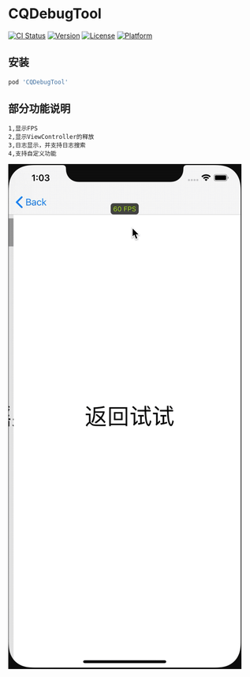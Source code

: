 # CQDebugTool

[![CI Status](https://img.shields.io/travis/luchunqing/CQDebugTool.svg?style=flat)](https://travis-ci.org/luchunqing/CQDebugTool)
[![Version](https://img.shields.io/cocoapods/v/CQDebugTool.svg?style=flat)](https://cocoapods.org/pods/CQDebugTool)
[![License](https://img.shields.io/cocoapods/l/CQDebugTool.svg?style=flat)](https://cocoapods.org/pods/CQDebugTool)
[![Platform](https://img.shields.io/cocoapods/p/CQDebugTool.svg?style=flat)](https://cocoapods.org/pods/CQDebugTool)

## 安装

```ruby
pod 'CQDebugTool'
```

## 部分功能说明
    1,显示FPS
    2,显示ViewController的释放
    3,日志显示，并支持日志搜索
    4,支持自定义功能
![Demo](./demo.gif)
